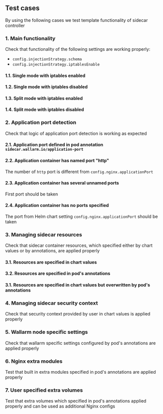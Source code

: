 ## Test cases
By using the following cases we test template functionality of sidecar controller

### 1. Main functionality
Check that functionality of the following settings are working properly:
- `config.injectionStrategy.schema`
- `config.injectionStrategy.iptablesEnable`

#### 1.1. Single mode with iptables enabled
#### 1.2. Single mode with iptables disabled
#### 1.3. Split mode with iptables enabled
#### 1.4. Split mode with iptables disabled

### 2. Application port detection
Check that logic of application port detection is working as expected

#### 2.1. Application port defined in pod annotation `sidecar.wallarm.io/application-port`
#### 2.2. Application container has named port "http"
The number of `http` port is different from `config.nginx.applicationPort` 
#### 2.3. Application container has several unnamed ports
First port should be taken
#### 2.4. Application container has no ports specified
The port from Helm chart setting `config.nginx.applicationPort` should be taken

### 3. Managing sidecar resources
Check that sidecar container resources, which specified either by chart values or by annotations, are applied properly

#### 3.1. Resources are specified in chart values
#### 3.2. Resources are specified in pod's annotations
#### 3.1. Resources are specified in chart values but overwritten by pod's annotations

### 4. Managing sidecar security context
Check that security context provided by user in chart values is applied properly

### 5. Wallarm node specific settings
Check that wallarm specific settings configured by pod's annotations are applied properly

### 6. Nginx extra modules
Test that built in extra modules specified in pod's annotations are applied properly

### 7. User specified extra volumes
Test that extra volumes which specified in pod's annotations applied properly and can be used as additional Nginx configs
